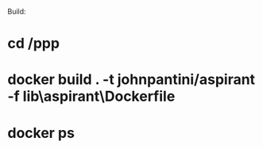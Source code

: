 Build:

# cd /ppp

# docker build . -t johnpantini/aspirant -f lib\aspirant\Dockerfile

# docker ps
